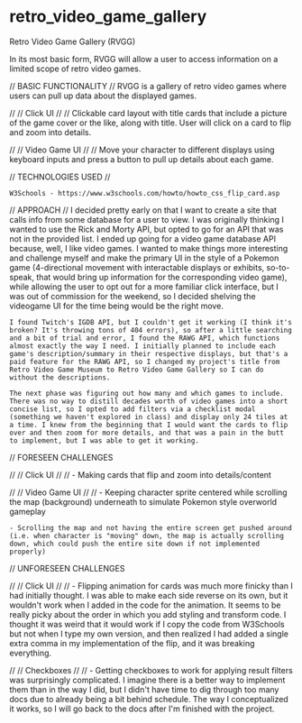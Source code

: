 # retro_video_game_gallery
Retro Video Game Gallery (RVGG)

In its most basic form, RVGG will allow a user to access information on a limited scope of retro video games.

// BASIC FUNCTIONALITY //
    RVGG is a gallery of retro video games where users can pull up data about the displayed games.

// // Click UI // //
    Clickable card layout with title cards that include a picture of the game cover or the like, along with title. User will click on a card to flip and zoom into details.

// // Video Game UI // //
    Move your character to different displays using keyboard inputs and press a button to pull up details about each game.

// TECHNOLOGIES USED //

    W3Schools - https://www.w3schools.com/howto/howto_css_flip_card.asp

// APPROACH //
    I decided pretty early on that I want to create a site that calls info from some database for a user to view. I was originally thinking I wanted to use the Rick and Morty API, but opted to go for an API that was not in the provided list. I ended up going for a video game database API because, well, I like video games. I wanted to make things more interesting and challenge myself and make the primary UI in the style of a Pokemon game (4-directional movement with interactable displays or exhibits, so-to-speak, that would bring up information for the corresponding video game), while allowing the user to opt out for a more familiar click interface, but I was out of commission for the weekend, so I decided shelving the videogame UI for the time being would be the right move.

    I found Twitch's IGDB API, but I couldn't get it working (I think it's broken? It's throwing tons of 404 errors), so after a little searching and a bit of trial and error, I found the RAWG API, which functions almost exactly the way I need. I initially planned to include each game's description/summary in their respective displays, but that's a paid feature for the RAWG API, so I changed my project's title from Retro Video Game Museum to Retro Video Game Gallery so I can do without the descriptions.

    The next phase was figuring out how many and which games to include. There was no way to distill decades worth of video games into a short concise list, so I opted to add filters via a checklist modal (something we haven't explored in class) and display only 24 tiles at a time. I knew from the beginning that I would want the cards to flip over and then zoom for more details, and that was a pain in the butt to implement, but I was able to get it working.

// FORESEEN CHALLENGES

// // Click UI // //
    - Making cards that flip and zoom into details/content

// // Video Game UI // //
    - Keeping character sprite centered while scrolling the map (background) underneath to simulate Pokemon style overworld gameplay

    - Scrolling the map and not having the entire screen get pushed around (i.e. when character is "moving" down, the map is actually scrolling down, which could push the entire site down if not implemented properly)

// UNFORESEEN CHALLENGES

// // Click UI // //
    - Flipping animation for cards was much more finicky than I had initially thought. I was able to make each side reverse on its own, but it wouldn't work when I added in the code for the animation. It seems to be really picky about the order in which you add styling and transform code. I thought it was weird that it would work if I copy the code from W3Schools but not when I type my own version, and then realized I had added a single extra comma in my implementation of the flip, and it was breaking everything.

// // Checkboxes // //
    - Getting checkboxes to work for applying result filters was surprisingly complicated. I imagine there is a better way to implement them than in the way I did, but I didn't have time to dig through too many docs due to already being a bit behind schedule. The way I conceptualized it works, so I will go back to the docs after I'm finished with the project.
